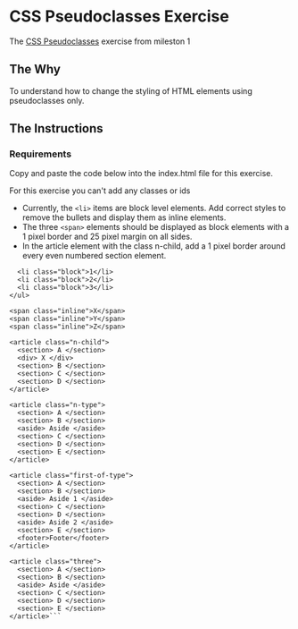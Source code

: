 # CSS Pseudoclasses Exercise
The [CSS Pseudoclasses](https://github.com/nashville-software-school/ux-developer-milestones/blob/master/1-the-static-web/learning-materials/CSS_PSEUDOCLASSES.md) exercise from mileston 1
## The Why
To understand how to change the styling of HTML elements using pseudoclasses only.
## The Instructions
### Requirements
Copy and paste the code below into the index.html file for this exercise.

For this exercise you can't add any classes or ids

- Currently, the `<li>` items are block level elements. Add correct styles to remove the bullets and display them as inline elements.
- The three `<span>` elements should be displayed as block elements with a 1 pixel border and 25 pixel margin on all sides.
- In the article element with the class n-child, add a 1 pixel border around every even numbered section element.

```<ul class="top">
  <li class="block">1</li>
  <li class="block">2</li>
  <li class="block">3</li>
</ul>

<span class="inline">X</span>
<span class="inline">Y</span>
<span class="inline">Z</span>

<article class="n-child">
  <section> A </section>
  <div> X </div>
  <section> B </section>
  <section> C </section>
  <section> D </section>
</article>

<article class="n-type">
  <section> A </section>
  <section> B </section>
  <aside> Aside </aside>
  <section> C </section>
  <section> D </section>
  <section> E </section>
</article>

<article class="first-of-type">
  <section> A </section>
  <section> B </section>
  <aside> Aside 1 </aside>
  <section> C </section>
  <section> D </section>
  <aside> Aside 2 </aside>
  <section> E </section>
  <footer>Footer</footer>
</article>

<article class="three">
  <section> A </section>
  <section> B </section>
  <aside> Aside </aside>
  <section> C </section>
  <section> D </section>
  <section> E </section>
</article>```
